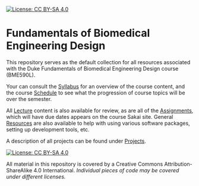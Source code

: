  [![License: CC BY-SA 4.0](https://img.shields.io/badge/License-CC%20BY--SA%204.0-lightgrey.svg)](https://creativecommons.org/licenses/by-sa/4.0/)

# Fundamentals of Biomedical Engineering Design

This repository serves as the default collection for all resources associated
with the Duke Fundamentals of Biomedical Engineering Design course (BME590L).

Your can consult the [Syllabus](syllabus.md) for an overview of the course
content, and the course [Schedule](schedule.md) to see what the progression of
course topics will be over the semester.  

All [Lecture](Lectures/) content is also available for review, as are all of the
[Assignments](Assignments/), which will have due dates appears on the course
Sakai site.  General [Resources](Resources/) are also available to help with
using various software packages, setting up development tools, etc.

A description of all projects can be found under [Projects](Projects/).

[![License: CC BY-SA 4.0](https://licensebuttons.net/l/by-sa/4.0/80x15.png)](https://creativecommons.org/licenses/by-sa/4.0/)

All material in this repository is covered by a Creative Commons
Attribution-ShareAlike 4.0 International.  *Individual pieces of code may be
covered under different licenses.*

